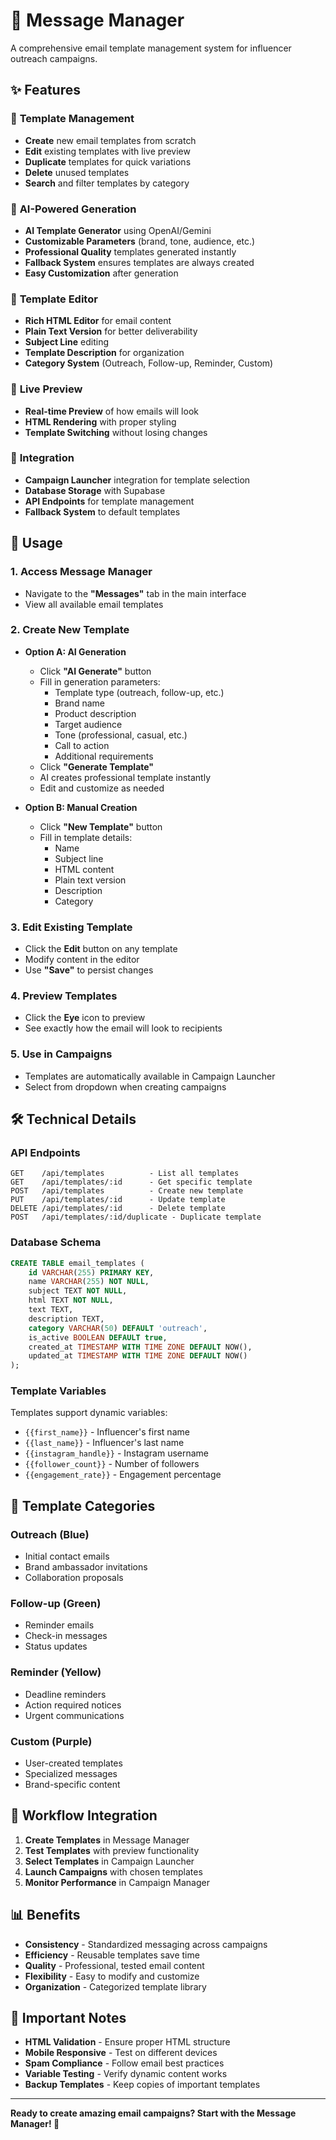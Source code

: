 # 📧 Message Manager

A comprehensive email template management system for influencer outreach campaigns.

## ✨ Features

### 🎯 **Template Management**
- **Create** new email templates from scratch
- **Edit** existing templates with live preview
- **Duplicate** templates for quick variations
- **Delete** unused templates
- **Search** and filter templates by category

### 🤖 **AI-Powered Generation**
- **AI Template Generator** using OpenAI/Gemini
- **Customizable Parameters** (brand, tone, audience, etc.)
- **Professional Quality** templates generated instantly
- **Fallback System** ensures templates are always created
- **Easy Customization** after generation

### 📝 **Template Editor**
- **Rich HTML Editor** for email content
- **Plain Text Version** for better deliverability
- **Subject Line** editing
- **Template Description** for organization
- **Category System** (Outreach, Follow-up, Reminder, Custom)

### 👀 **Live Preview**
- **Real-time Preview** of how emails will look
- **HTML Rendering** with proper styling
- **Template Switching** without losing changes

### 🔧 **Integration**
- **Campaign Launcher** integration for template selection
- **Database Storage** with Supabase
- **API Endpoints** for template management
- **Fallback System** to default templates

## 🚀 Usage

### 1. **Access Message Manager**
- Navigate to the **"Messages"** tab in the main interface
- View all available email templates

### 2. **Create New Template**
- **Option A: AI Generation**
  - Click **"AI Generate"** button
  - Fill in generation parameters:
    - Template type (outreach, follow-up, etc.)
    - Brand name
    - Product description
    - Target audience
    - Tone (professional, casual, etc.)
    - Call to action
    - Additional requirements
  - Click **"Generate Template"**
  - AI creates professional template instantly
  - Edit and customize as needed

- **Option B: Manual Creation**
  - Click **"New Template"** button
  - Fill in template details:
    - Name
    - Subject line
    - HTML content
    - Plain text version
    - Description
    - Category

### 3. **Edit Existing Template**
- Click the **Edit** button on any template
- Modify content in the editor
- Use **"Save"** to persist changes

### 4. **Preview Templates**
- Click the **Eye** icon to preview
- See exactly how the email will look to recipients

### 5. **Use in Campaigns**
- Templates are automatically available in Campaign Launcher
- Select from dropdown when creating campaigns

## 🛠️ Technical Details

### **API Endpoints**
```
GET    /api/templates          - List all templates
GET    /api/templates/:id      - Get specific template
POST   /api/templates          - Create new template
PUT    /api/templates/:id      - Update template
DELETE /api/templates/:id      - Delete template
POST   /api/templates/:id/duplicate - Duplicate template
```

### **Database Schema**
```sql
CREATE TABLE email_templates (
    id VARCHAR(255) PRIMARY KEY,
    name VARCHAR(255) NOT NULL,
    subject TEXT NOT NULL,
    html TEXT NOT NULL,
    text TEXT,
    description TEXT,
    category VARCHAR(50) DEFAULT 'outreach',
    is_active BOOLEAN DEFAULT true,
    created_at TIMESTAMP WITH TIME ZONE DEFAULT NOW(),
    updated_at TIMESTAMP WITH TIME ZONE DEFAULT NOW()
);
```

### **Template Variables**
Templates support dynamic variables:
- `{{first_name}}` - Influencer's first name
- `{{last_name}}` - Influencer's last name
- `{{instagram_handle}}` - Instagram username
- `{{follower_count}}` - Number of followers
- `{{engagement_rate}}` - Engagement percentage

## 🎨 Template Categories

### **Outreach** (Blue)
- Initial contact emails
- Brand ambassador invitations
- Collaboration proposals

### **Follow-up** (Green)
- Reminder emails
- Check-in messages
- Status updates

### **Reminder** (Yellow)
- Deadline reminders
- Action required notices
- Urgent communications

### **Custom** (Purple)
- User-created templates
- Specialized messages
- Brand-specific content

## 🔄 Workflow Integration

1. **Create Templates** in Message Manager
2. **Test Templates** with preview functionality
3. **Select Templates** in Campaign Launcher
4. **Launch Campaigns** with chosen templates
5. **Monitor Performance** in Campaign Manager

## 📊 Benefits

- **Consistency** - Standardized messaging across campaigns
- **Efficiency** - Reusable templates save time
- **Quality** - Professional, tested email content
- **Flexibility** - Easy to modify and customize
- **Organization** - Categorized template library

## 🚨 Important Notes

- **HTML Validation** - Ensure proper HTML structure
- **Mobile Responsive** - Test on different devices
- **Spam Compliance** - Follow email best practices
- **Variable Testing** - Verify dynamic content works
- **Backup Templates** - Keep copies of important templates

---

**Ready to create amazing email campaigns? Start with the Message Manager! 🚀**
